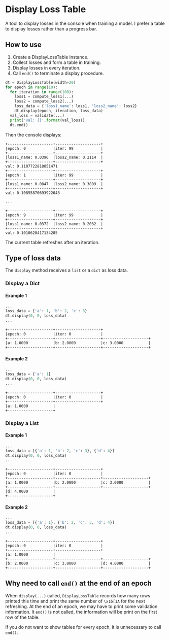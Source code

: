 # Display Loss Table

A tool to display losses in the console when training a model. I prefer a table to display losses rather than a progress bar.

## How to use

1. Create a DisplayLossTable instance.
1. Collect losses and form a table in training.
1. Display losses in every iteration.
1. Call `end()` to terminate a display procedure.

```python
dt = DisplayLossTable(width=20)
for epoch in range(10):
  for iteration in range(100):
    loss1 = compute_loss1(...)
    loss2 = compute_loss2(...)
    loss_data = {'loss1_name': loss1, 'loss2_name': loss2}
    dt.display(epoch, iteration, loss_data)
  val_loss = validate(...)
  print('val: {}'.format(val_loss))
  dt.end()
```

Then the console displays:

```
+--------------------+--------------------+
|epoch: 0            |iter: 99            |
+--------------------+--------------------+
|loss1_name: 0.0396  |loss2_name: 0.2114  |
+--------------------+--------------------+
val: 0.1107722818851471
+--------------------+--------------------+
|epoch: 1            |iter: 99            |
+--------------------+--------------------+
|loss1_name: 0.0847  |loss2_name: 0.3809  |
+--------------------+--------------------+
val: 0.10855870693922043

...

+--------------------+--------------------+
|epoch: 9            |iter: 99            |
+--------------------+--------------------+
|loss1_name: 0.0372  |loss2_name: 0.2032  |
+--------------------+--------------------+
val: 0.1010628417134285
```

The current table refreshes after an iteration.

## Type of loss data

The `display` method receives a `list` or a `dict` as loss data.

### Display a Dict

#### Example 1

```python
...
loss_data = {'a': 1, 'b': 2, 'c': 3}
dt.display(0, 0, loss_data)
...
```

```
+--------------------+--------------------+
|epoch: 0            |iter: 0             |
+--------------------+--------------------+--------------------+
|a: 1.0000           |b: 2.0000           |c: 3.0000           |
+--------------------+--------------------+--------------------+
```

#### Example 2

```python
...
loss_data = {'a': 1}
dt.display(0, 0, loss_data)
...
```

```
+--------------------+--------------------+
|epoch: 0            |iter: 0             |
+--------------------+--------------------+
|a: 1.0000           |
+--------------------+
```

### Display a List

#### Example 1

```python
...
loss_data = [{'a': 1, 'b': 2, 'c': 3}, {'d': 4}]
dt.display(0, 0, loss_data)
...
```

```
+--------------------+--------------------+
|epoch: 0            |iter: 0             |
+--------------------+--------------------+--------------------+
|a: 1.0000           |b: 2.0000           |c: 3.0000           |
+--------------------+--------------------+--------------------+
|d: 4.0000           |
+--------------------+
```

#### Example 2

```python
...
loss_data = [{'a': 1}, {'b': 2, 'c': 3, 'd': 4}]
dt.display(0, 0, loss_data)
...
```

```
+--------------------+--------------------+
|epoch: 0            |iter: 0             |
+--------------------+--------------------+
|a: 1.0000           |
+--------------------+--------------------+--------------------+
|b: 2.0000           |c: 3.0000           |d: 4.0000           |
+--------------------+--------------------+--------------------+
```

## Why need to call `end()` at the end of an epoch

When `display(...)` called, `DisplayLossTable` records how many rows printed this time and print the same number of `\x1b[1A` for the next refreshing. At the end of an epoch, we may have to print some validation information. It `end()` is not called, the information will be print on the first row of the table.

If you do not want to show tables for every epoch, it is unnecessary to call `end()`.